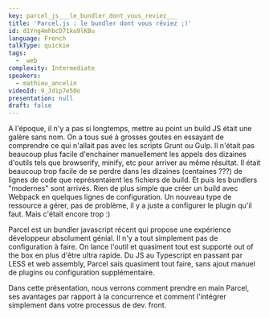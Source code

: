 ```yaml
---
key: parcel_js___le_bundler_dont_vous_reviez___
title: 'Parcel.js : le bundler dont vous rêviez ;)'
id: d1Yng4mhbcD71ko9lKBu
language: French
talkType: quickie
tags:
  - _web
complexity: Intermediate
speakers:
  - mathieu_ancelin
videoId: 9_Jdip7e50o
presentation: null
draft: false
---
```

A l'époque, il n'y a pas si longtemps, mettre au point un build JS était une galère sans nom. On a tous sué à grosses goutes en essayant de comprendre ce qui n'allait pas avec les scripts Grunt ou Gulp. Il n'était pas beaucoup plus facile d'enchainer manuellement les appels des dizaines d'outils tels que browserify, minify, etc pour arriver au même résultat. Il était beaucoup trop facile de se perdre dans les dizaines (centaines ???) de lignes de code que représentaient les fichiers de build. Et puis les bundlers "modernes" sont arrivés. Rien de plus simple que créer un build avec Webpack en quelques lignes de configuration. Un nouveau type de ressource a gérer, pas de problème, il y a juste a configurer le plugin qu'il faut. Mais c'était encore trop :)


Parcel est un bundler javascript récent qui propose une expérience développeur absolument génial. Il n'y a tout simplement pas de configuration à faire. On lance l'outil et quasiment tout est supporté out of the box en plus d'être ultra rapide. Du JS au Typescript en passant par LESS et web assembly, Parcel sais quasiment tout faire, sans ajout manuel de plugins ou configuration supplémentaire.


Dans cette présentation, nous verrons comment prendre en main Parcel, ses avantages par rapport à la concurrence et comment l'intégrer simplement dans votre processus de dev. front.